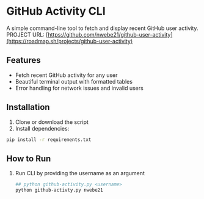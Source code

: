 # GitHub Activity CLI

A simple command-line tool to fetch and display recent GitHub user activity.
PROJECT URL: [https://github.com/nwebe21/github-user-activity](https://roadmap.sh/projects/github-user-activity)

## Features

- Fetch recent GitHub activity for any user
- Beautiful terminal output with formatted tables
- Error handling for network issues and invalid users

## Installation

1. Clone or download the script
2. Install dependencies:

```bash
pip install -r requirements.txt
```

## How to Run

1. Run CLI by providing the username as an argument
    ```bash
    ## python github-activity.py <username>
    python github-activty.py nwebe21
    ```
